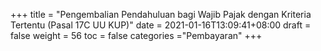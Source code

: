 +++
title = "Pengembalian Pendahuluan bagi Wajib Pajak dengan Kriteria Tertentu (Pasal 17C UU KUP)"
date = 2021-01-16T13:09:41+08:00
draft = false
weight = 56
toc = false
categories ="Pembayaran"
+++